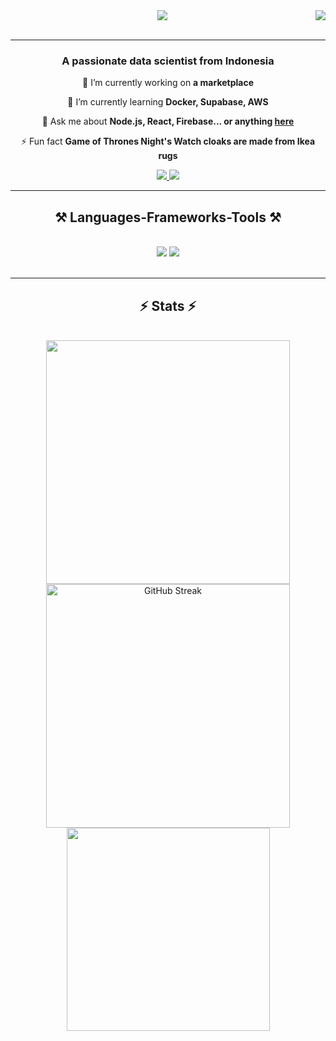 <img align="right" src="https://visitor-badge.laobi.icu/badge?page_id=myahezz.myahezz" />

<div align="center"> 
  <a herf="https://git.io/typing-svg">
    <img src="https://readme-typing-svg.herokuapp.com/?font=Righteous&size=35&center=true&vCenter=true&width=500&height=70&duration=4000&lines=Hi+There!+👋;+I'm+Wildan+Septian!;" />
</div>
<br/>
<hr/>
<h3 align="center">A passionate data scientist from Indonesia </h3>
<div align="center">
 
 🔭 I’m currently working on **a marketplace**
 
 🌱 I’m currently learning **Docker, Supabase, AWS**

💬 Ask me about **Node.js, React, Firebase... or anything [here](https://github.com/myahezz/myahezz/issues)**

⚡ Fun fact **Game of Thrones Night's Watch cloaks are made from Ikea rugs**
 </div>

 
<div align="center"> 
  <a href="mailto:wildanseptian100@gmail.com">
    <img src="https://img.shields.io/badge/Gmail-333333?style=for-the-badge&logo=gmail&logoColor=red" />
  </a>
  <a href="https://www.linkedin.com/in/wildan-septian-2109ahz/" target="_blank">
    <img src="https://img.shields.io/badge/LinkedIn-0077B5?style=for-the-badge&logo=linkedin&logoColor=white" target="_blank" />
  </a>
</div>
 <hr/>

 
<h2 align="center">⚒️ Languages-Frameworks-Tools ⚒️</h2>
<br/>
<div align="center">
    <img src="https://skillicons.dev/icons?i=py,pytorch,regex,sklearn,tensorflow,javascript,mysql" />
    <img src="https://skillicons.dev/icons?i=anaconda,aws,vscode,docker" /><br>
</div>
<br/>
<hr/>
<h2 align="center">⚡ Stats ⚡</h2>
<br>
<div align=center>
  <img width=390 src="https://github-readme-stats.vercel.app/api?username=myahezz&show_icons=true&theme=algolia"/>
  <img width=390 src="https://streak-stats.demolab.com?user=myahezz&theme=algolia" alt="GitHub Streak" />
  <img width=325 align="center" src="https://github-readme-stats.vercel.app/api/top-langs/?username=myahezz&layout=pie)](https://github.com/myahezz/github-readme-stats)"/>
</div>
